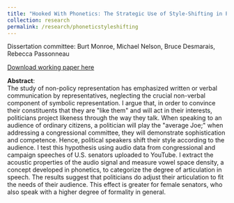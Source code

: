 ```yaml
---
title: "Hooked With Phonetics: The Strategic Use of Style-Shifting in Political Rhetoric"
collection: research
permalink: /research/phoneticstyleshifting
---
```


Dissertation committee: Burt Monroe, Michael Nelson, Bruce Desmarais, Rebecca Passonneau

[Download working paper here](http://markusneumann.github.io/files/Neumann_APSA.pdf)

**Abstract**:<br>
The study of non-policy representation has emphasized written or verbal communication by representatives, neglecting the crucial non-verbal component of symbolic representation. I argue that, in order to convince their constituents that they are "like them" and will act in their interests, politicians project likeness through the way they talk. When speaking to an audience of ordinary citizens, a politician will play the "average Joe;" when addressing a congressional committee, they will demonstrate sophistication and competence. Hence, political speakers shift their style according to the audience. I test this hypothesis using audio data from congressional and campaign speeches of U.S. senators uploaded to YouTube. I extract the acoustic properties of the audio signal and measure vowel space density, a concept developed in phonetics, to categorize the degree of articulation in speech. The results suggest that politicians do adjust their articulation to fit the needs of their audience. This effect is greater for female senators, who also speak with a higher degree of formality in general.
